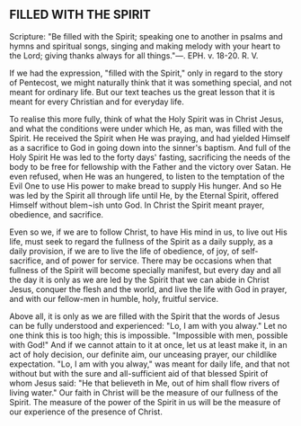 ## FILLED WITH THE SPIRIT ##

Scripture: "Be filled with the Spirit; speaking one to another in psalms and hymns and spiritual songs, singing and making melody with your heart to the Lord; giving thanks always for all things."—. EPH. v. 18-20. R. V.



If we had the expression, "filled with the Spirit," only in regard to the story of Pentecost, we might naturally think that it was something special, and not meant for ordinary life. But our text teaches us the great lesson that it is meant for every Christian and for everyday life.



To realise this more fully, think of what the Holy Spirit was in Christ Jesus, and what the conditions were under which He, as man, was filled with the Spirit. He received the Spirit when He was praying, and had yielded Himself as a sacrifice to God in going down into the sinner's baptism. And full of the Holy Spirit He was led to the forty days' fasting, sacrificing the needs of the body to be free for fellowship with the Father and the victory over Satan. He even refused, when He was an hungered, to listen to the temptation of the Evil One to use His power to make bread to supply His hunger. And so He was led by the Spirit all through life until He, by the Eternal Spirit, offered Himself without blem¬ish unto God. In Christ the Spirit meant prayer, obedience, and sacrifice.



Even so we, if we are to follow Christ, to have His mind in us, to live out His life, must seek to regard the fullness of the Spirit as a daily supply, as a daily provision, if we are to live the life of obedience, of joy, of self-sacrifice, and of power for service. There may be occasions when that fullness of the Spirit will become specially manifest, but every day and all the day it is only as we are led by the Spirit that we can abide in Christ Jesus, conquer the flesh and the world, and live the life with God in prayer, and with our fellow-men in humble, holy, fruitful service.



Above all, it is only as we are filled with the Spirit that the words of Jesus can be fully understood and experienced: "Lo, I am with you alway." Let no one think this is too high; this is impossible. "Impossible with men, possible with God!" And if we cannot attain to it at once, let us at least make it, in an act of holy decision, our definite aim, our unceasing prayer, our childlike expectation. "Lo, I am with you alway," was meant for daily life, and that not without but with the sure and all-sufficient aid of that blessed Spirit of whom Jesus said: "He that believeth in Me, out of him shall flow rivers of living water." Our faith in Christ will be the measure of our fullness of the Spirit. The measure of the power of the Spirit in us will be the measure of our experience of the presence of Christ.

